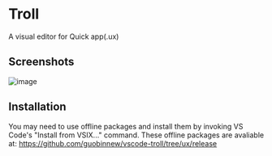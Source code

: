# Troll

A visual editor for Quick app(.ux)

## Screenshots

![image](https://github.com/guobinnew/vscode-troll/blob/ux/screenshots/mainui.png?raw=true)

## Installation

You may need to use offline packages and install them by invoking VS Code's "Install from VSIX..." command.
These offline packages are avaliable at: https://github.com/guobinnew/vscode-troll/tree/ux/release
